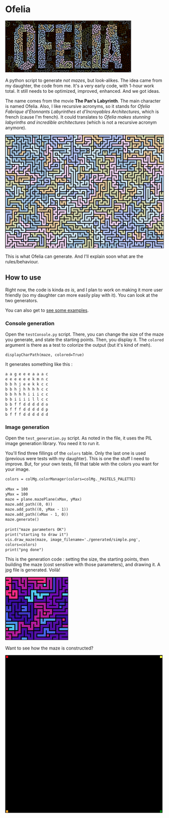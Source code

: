 # Ofelia
 
![Ofelia, title](ofelia_title.png)

 A python script to generate _not mazes_, but look-alikes. The idea came from my daughter, the code from me. It's a very early code, with 1-hour work total. It still needs to be optimized, improved, enhanced. And we got ideas.

 The name comes from the movie **The Pan's Labyrinth**. The main character is named Ofelia. Also, I like recursive acronyms, so it stands for _Ofelia Fabrique d'Étonnants Labyrinthes et d'Incroyables Architectures_, which is french (cause I'm french). It could translates to _Ofelia makes stunning labyrinths and incredible architectures_ (which is not a recursive acronym anymore).

![An image generated by ofelia](sample_one.jpg)

This is what Ofelia can generate. And I'll explain soon what are the rules/behaviour.

## How to use

Right now, the code is kinda _as is_, and I plan to work on making it more user friendly (so my daughter can more easily play with it). You can look at the two generators.

You can also get to [see some examples](examples.md).

### Console generation

Open the `testConsole.py` script. There, you can change the size of the maze you generate, and state the starting points. Then, you display it. The `colored` argument is there as a test to colorize the output (but it's kind of meh).

```
displayCharPath(maze, colored=True)
```

It generates something like this : 

```
a a g e e e a a a c
e e e e e e k m n c
b b h j e e k k c c
b b h j h h h h c c
b b h h h i i i c c
b b i i i i l l c c
b b f f d d d d d o
b f f f d d d d d p
b f f f d d d d d d
```

### Image generation

Open the `test_generation.py` script. As noted in the file, it uses the PIL image generation library. You need it to run it.

You'll find three fillings of the `colors` table. Only the last one is used (previous were tests with my daughter). This is one the stuff I need to improve. But, for your own tests, fill that table with the colors you want for your image.

```
colors = colMg.colorManager(colors=colMg._PASTELS_PALETTE)

xMax = 100
yMax = 100
maze = plane.mazePlane(xMax, yMax)
maze.add_path((0, 0))
maze.add_path((0, yMax - 1))
maze.add_path((xMax - 1, 0))
maze.generate()

print("maze parameters OK")
print("starting to draw it")
vis.draw_maze(maze, image_filename='./generated/simple.png', colors=colors)
print("png done")
```

This is the generation code : setting the size, the starting points, then building the maze (cost sensitive with those parameters), and drawing it. A jpg file is generated. Voilà!

![20x20, with neon colors](sample_two.jpg)

Want to see how the maze is constructed?

![](ofelia_maze_animated.gif)
